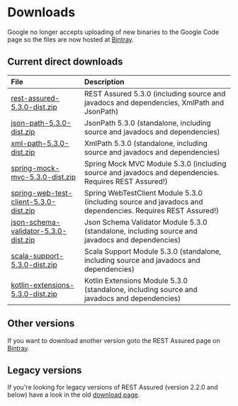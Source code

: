 # Downloads #

Google no longer accepts uploading of new binaries to the Google Code page so the files are now hosted at [Bintray](https://bintray.com/johanhaleby/generic/rest-assured).

## Current direct downloads ##
| File | Description |
|:-----|:------------|
| [rest-assured-5.3.0-dist.zip](http://dl.bintray.com/johanhaleby/generic/rest-assured-5.3.0-dist.zip)  |   REST Assured 5.3.0 (including source and javadocs and dependencies, XmlPath and JsonPath) |
| [json-path-5.3.0-dist.zip](http://dl.bintray.com/johanhaleby/generic/json-path-5.3.0-dist.zip)  | JsonPath 5.3.0 (standalone, including source and javadocs and dependencies) |
| [xml-path-5.3.0-dist.zip](http://dl.bintray.com/johanhaleby/generic/xml-path-5.3.0-dist.zip)  | XmlPath 5.3.0 (standalone, including source and javadocs and dependencies) |
| [spring-mock-mvc-5.3.0-dist.zip](http://dl.bintray.com/johanhaleby/generic/spring-mock-mvc-5.3.0-dist.zip)  | Spring Mock MVC Module 5.3.0 (including source and javadocs and dependencies. Requires REST Assured!)  |
| [spring-web-test-client-5.3.0-dist.zip](http://dl.bintray.com/johanhaleby/generic/spring-web-test-client-5.3.0-dist.zip)  | Spring WebTestClient Module 5.3.0 (including source and javadocs and dependencies. Requires REST Assured!)  |
| [json-schema-validator-5.3.0-dist.zip](http://dl.bintray.com/johanhaleby/generic/json-schema-validator-5.3.0-dist.zip)  | Json Schema Validator Module 5.3.0 (standalone, including source and javadocs and dependencies)  |
| [scala-support-5.3.0-dist.zip](http://dl.bintray.com/johanhaleby/generic/scala-support-5.3.0-dist.zip)  | Scala Support Module 5.3.0 (standalone, including source and javadocs and dependencies)  |
| [kotlin-extensions-5.3.0-dist.zip](http://dl.bintray.com/johanhaleby/generic/kotlin-extensions-5.3.0-dist.zip)  | Kotlin Extensions Module 5.3.0 (standalone, including source and javadocs and dependencies)  |

## Other versions ##
If you want to download another version goto the REST Assured page on [Bintray](https://bintray.com/johanhaleby/generic/rest-assured).

## Legacy versions ##
If you're looking for legacy versions of REST Assured (version 2.2.0 and below) have a look in the old  <a href='https://code.google.com/p/rest-assured/downloads/list?can=1&q=&colspec=Filename+Summary+Uploaded+ReleaseDate+Size+DownloadCount'>download page</a>.
